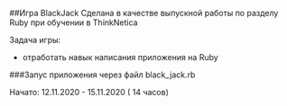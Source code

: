 ##Игра BlackJack
Сделана в качестве выпускной работы по разделу Ruby при обучении в ThinkNetica

Задача игры: 
- отработать навык написания приложения на Ruby 

###Запус приложения через файл black_jack.rb

Начато: 12.11.2020 - 15.11.2020 ( 14 часов)